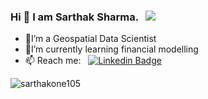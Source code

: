 ### Hi 👋 I am Sarthak Sharma. &nbsp; ![](https://komarev.com/ghpvc/?username=sarthakone105)

- 🌱I’m a Geospatial Data Scientist
- 🔭I’m currently learning financial modelling
- 📫 Reach me: &nbsp; [![Linkedin Badge](https://img.shields.io/badge/-Sarthak%20Sharma-blue?style=flat-square&logo=Linkedin&logoColor=white&link=https://www.linkedin.com/in/sarthak-sharma-054121235/)](https://www.linkedin.com/in/sarthak-sharma-054121235/)

<p><img src="https://github-readme-stats.vercel.app/api/top-langs?username=sarthakone105&show_icons=true&locale=en&layout=compact&theme=github_dark_dimmed" alt="sarthakone105" /></p>


  
